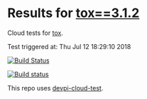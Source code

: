 # Results for [tox==3.1.2](https://m.devpi.net/obestwalter/dev/tox/3.1.2)

Cloud tests for [tox](https://github.com/tox-dev/tox).

Test triggered at: Thu Jul 12 18:29:10 2018

[![Build Status](https://travis-ci.org/tox-dev/devpi-cloud-test-tox.svg?branch=master)](https://travis-ci.org/tox-dev/devpi-cloud-test-tox)

[![Build status](https://ci.appveyor.com/api/projects/status/98yyno2u5fpnds4l/branch/master?svg=true)](https://ci.appveyor.com/project/obestwalter/devpi-cloud-test-tox/branch/master)

This repo uses [devpi-cloud-test](https://github.com/obestwalter/devpi-cloud-test).
